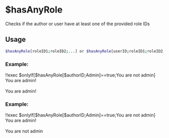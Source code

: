 # $hasAnyRole

Checks if the author or user have at least one of the provided role IDs

## Usage

```bash
$hasAnyRole[roleID1;roleID2;...] or $hasAnyRole[userID;roleID1;roleID2;...]
```

### Example:
<discord-messages>
          <discord-message :bot="false" role-color="#ffcc9a" author="Admin">
        !!exec $onlyIf[$hasAnyRole[$authorID;Admin]==true;You are not admin]<br>You are admin!<br><br>
          </discord-message>
          <discord-message :bot="true" role-color="#0099ff" author="Custom Command" avatar="https://media.discordapp.net/avatars/725721249652670555/781224f90c3b841ba5b40678e032f74a.webp">
        You are admin!
        </discord-message>
</discord-messages>

### Example:
<discord-messages>
          <discord-message :bot="false" role-color="#ffcc9a" author="Normal User">
        !!exec $onlyIf[$hasAnyRole[$authorID;Admin]==true;You are not admin]<br>You are admin!<br><br>
          </discord-message>
          <discord-message :bot="true" role-color="#0099ff" author="Custom Command" avatar="https://media.discordapp.net/avatars/725721249652670555/781224f90c3b841ba5b40678e032f74a.webp">
        You are not admin
        </discord-message>
</discord-messages>